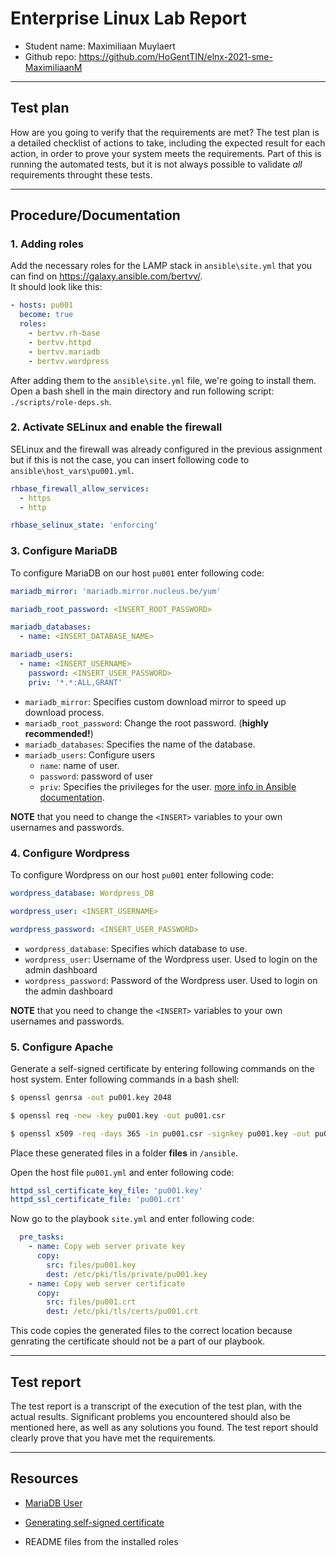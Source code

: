 # Enterprise Linux Lab Report

- Student name: Maximiliaan Muylaert
- Github repo: <https://github.com/HoGentTIN/elnx-2021-sme-MaximiliaanM>

---

## Test plan

How are you going to verify that the requirements are met? The test plan is a detailed checklist of actions to take, including the expected result for each action, in order to prove your system meets the requirements. Part of this is running the automated tests, but it is not always possible to validate *all* requirements throught these tests.

---

## Procedure/Documentation

### 1. Adding roles

Add the necessary roles for the LAMP stack in `ansible\site.yml` that you can find on <https://galaxy.ansible.com/bertvv/>.</br> It should look like this:

```yaml
- hosts: pu001
  become: true
  roles:
    - bertvv.rh-base
    - bertvv.httpd
    - bertvv.mariadb
    - bertvv.wordpress
```

After adding them to the `ansible\site.yml` file, we're going to install them. Open a bash shell in the main directory and run following script: `./scripts/role-deps.sh`.

### 2. Activate SELinux and enable the firewall

SELinux and the firewall was already configured in the previous assignment but if this is not the case, you can insert following code to `ansible\host_vars\pu001.yml`.

```yaml
rhbase_firewall_allow_services:
  - https
  - http

rhbase_selinux_state: 'enforcing'
```

### 3. Configure MariaDB

To configure MariaDB on our host `pu001` enter following code:

```yaml
mariadb_mirror: 'mariadb.mirror.nucleus.be/yum'

mariadb_root_password: <INSERT_ROOT_PASSWORD>

mariadb_databases: 
  - name: <INSERT_DATABASE_NAME>

mariadb_users:
  - name: <INSERT_USERNAME>
    password: <INSERT_USER_PASSWORD>
    priv: '*.*:ALL,GRANT'
```

* `mariadb_mirror`: Specifies custom download mirror to speed up download process.
* `mariadb_root_password`: Change the root password. (**highly recommended!**)
* `mariadb_databases`: Specifies the name of the database.
* `mariadb_users`: Configure users
    * `name`: name of user.
    * `password`: password of user
    * `priv`: Specifies the privileges for the user. [more info in Ansible documentation](https://docs.ansible.com/ansible/latest/collections/community/mysql/mysql_user_module.html).

**NOTE** that you need to change the `<INSERT>` variables to your own usernames and passwords.

### 4. Configure Wordpress

To configure Wordpress on our host `pu001` enter following code:

```yaml
wordpress_database: Wordpress_DB

wordpress_user: <INSERT_USERNAME>

wordpress_password: <INSERT_USER_PASSWORD>
```
* `wordpress_database`: Specifies which database to use.
* `wordpress_user`: Username of the Wordpress user. Used to login on the admin dashboard
* `wordpress_password`: Password of the Wordpress user. Used to login on the admin dashboard

**NOTE** that you need to change the `<INSERT>` variables to your own usernames and passwords.

### 5. Configure Apache

Generate a self-signed certificate by entering following commands on the host system. Enter following commands in a bash shell:

```bash
$ openssl genrsa -out pu001.key 2048

$ openssl req -new -key pu001.key -out pu001.csr

$ openssl x509 -req -days 365 -in pu001.csr -signkey pu001.key -out pu001.crt

```

Place these generated files in a folder **files** in `/ansible`.

Open the host file `pu001.yml` and enter following code:

```yaml
httpd_ssl_certificate_key_file: 'pu001.key'
httpd_ssl_certificate_file: 'pu001.crt'
```

Now go to the playbook `site.yml` and enter following code:

```yaml
  pre_tasks:
    - name: Copy web server private key
      copy:
        src: files/pu001.key
        dest: /etc/pki/tls/private/pu001.key
    - name: Copy web server certificate
      copy:
        src: files/pu001.crt
        dest: /etc/pki/tls/certs/pu001.crt
```
This code copies the generated files to the correct location because genrating the certificate should not be a part of our playbook.

---

## Test report

The test report is a transcript of the execution of the test plan, with the actual results. Significant problems you encountered should also be mentioned here, as well as any solutions you found. The test report should clearly prove that you have met the requirements.

---

## Resources

* [MariaDB User](https://docs.ansible.com/ansible/latest/collections/community/mysql/mysql_user_module.html)

* [Generating self-signed certificate](https://wiki.centos.org/HowTos/Https)

* README files from the installed roles